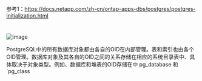 参考1：https://docs.netapp.com/zh-cn/ontap-apps-dbs/postgres/postgres-initialization.html
#
![image](https://github.com/user-attachments/assets/94eeff51-56ea-4887-95b9-5fd9e0b9b2db)

PostgreSQL中的所有数据库对象都由各自的OID在内部管理。表和索引也由各个OID管理。数据库对象及其各自的OID之间的关系存储在相应的系统目录表中、具体取决于对象类型。例如、数据库和堆表的OID存储在中 pg_database 和`pg_class
